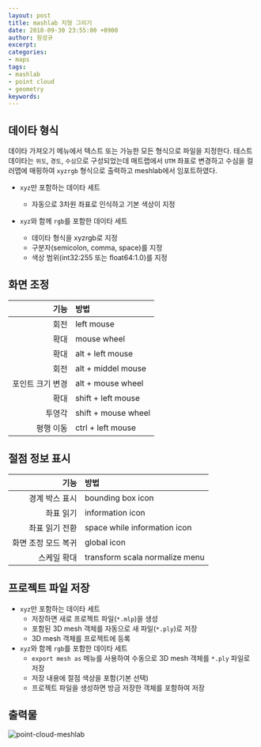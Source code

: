 ```yaml
---
layout: post
title: mashlab 지형 그리기
date: 2018-09-30 23:55:00 +0900
author: 원성규
excerpt: 
categories:
- maps
tags:
- mashlab
- point cloud
- geometry
keywords:
---
```


## 데이타 형식

데이타 가져오기 메뉴에서 텍스트 또는 가능한 모든 형식으로 파일을 지정한다.
테스트 데이타는 `위도`, `경도`, `수심`으로 구성되었는데 매트랩에서 `UTM` 좌표로 변경하고 수심을 컬러맵에 매핑하여 `xyzrgb` 형식으로 출력하고 meshlab에서 임포트하였다.

- `xyz`만 포함하는 데이타 세트
    - 자동으로 3차원 좌표로 인식하고 기본 색상이 지정

- `xyz`와 함께 `rgb`를 포함한 데이타 세트
    - 데이타 형식을 xyzrgb로 지정
    - 구분자(semicolon, comma, space)를 지정
    - 색상 범위(int32:255 또는 float64:1.0)를 지정

## 화면 조정

기능 | 방법
-----:|:-----
회전 | left mouse 
확대 | mouse wheel
확대 | alt + left mouse 
회전 | alt + middel mouse 
포인트 크기 변경 | alt + mouse wheel
확대 | shift + left mouse 
투영각 | shift + mouse wheel
평행 이동 | ctrl + left mouse 

## 절점 정보 표시

기능 | 방법
-----:|:-----
경계 박스 표시 | bounding box icon
좌표 읽기 | information icon
좌표 읽기 전환 | space while information icon
화면 조정 모드 복귀 | global icon
스케일 확대 | transform scala normalize menu

## 프로젝트 파일 저장

- `xyz`만 포함하는 데이타 세트
    - 저장하면 새로 프로젝트 파일(`*.mlp`)을 생성
    - 포함된 3D mesh 객체를 자동으로 새 파일(`*.ply`)로 저장
    - 3D mesh 객체를 프로젝트에 등록
- `xyz`와 함께 `rgb`를 포함한 데이타 세트
    - `export mesh as` 메뉴를 사용하여 수동으로 3D mesh 객체를 `*.ply` 파일로 저장
    -  저장 내용에 절점 색상을 포함(기본 선택)
    - 프로젝트 파일을 생성하면 방금 저장한 객체를 포함하여 저장

## 출력물

![point-cloud-meshlab]({{site.baseurl}}/img/point-cloud-meshlab.png?raw=true)


